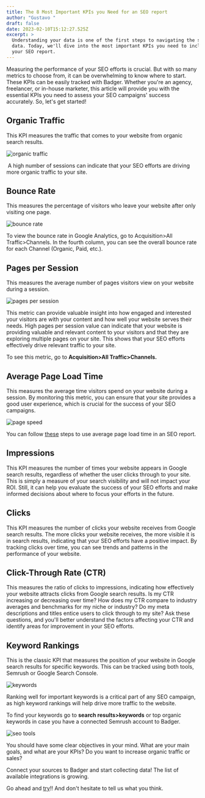 ```yaml
---
title: The 8 Most Important KPIs you Need for an SEO report
author: "Gustavo "
draft: false
date: 2023-02-10T15:12:27.525Z
excerpt: >
  Understanding your data is one of the first steps to navigating the sea of
  data. Today, we'll dive into the most important KPIs you need to include in
  your SEO report.
---
```

Measuring the performance of your SEO efforts is crucial. But with so many metrics to choose from, it can be overwhelming to know where to start. These KPIs can be easily tracked with Badger. Whether you're an agency, freelancer, or in-house marketer, this article will provide you with the essential KPIs you need to assess your SEO campaigns' success accurately. So, let's get started!

## Organic Traffic

This KPI measures the traffic that comes to your website from organic search results. 

![organic traffic](/img/blog/organic-traffic.webp "Organic Traffic SEO KPI")

 A high number of sessions can indicate that your SEO efforts are driving more organic traffic to your site.

## **Bounce Rate**

This measures the percentage of visitors who leave your website after only visiting one page.

![bounce rate](/img/blog/google-analytics-organic-traffic-1.webp "Bounce Rate SEO KPI")

To view the bounce rate in Google Analytics, go to Acquisition>All Traffic>Channels. In the fourth column, you can see the overall bounce rate for each Channel (Organic, Paid, etc.).

## Pages per Session

This measures the average number of pages visitors view on your website during a session.

![pages per session](/img/blog/google-analytics-pages-per-session-1.webp "Pages Per Session SEO KPI")

This metric can provide valuable insight into how engaged and interested your visitors are with your content and how well your website serves their needs. High pages per session value can indicate that your website is providing valuable and relevant content to your visitors and that they are exploring multiple pages on your site. This shows that your SEO efforts effectively drive relevant traffic to your site. 

To see this metric, go to **Acquisition>All Traffic>Channels.** 

## Average Page Load Time

This measures the average time visitors spend on your website during a session. By monitoring this metric, you can ensure that your site provides a good user experience, which is crucial for the success of your SEO campaigns.

![page speed](/img/blog/google-analytics-average-page-load-time-1.webp "Page Speed seo KPI")

You can follow [these](https://www.stackpath.com/edge-academy/what-is-page-load-time/) steps to use average page load time in an SEO report.

## Impressions

This KPI measures the number of times your website appears in Google search results, regardless of whether the user clicks through to your site. This is simply a measure of your search visibility and will not impact your ROI. Still, it can help you evaluate the success of your SEO efforts and make informed decisions about where to focus your efforts in the future.

## Clicks

This KPI measures the number of clicks your website receives from Google search results. The more clicks your website receives, the more visible it is in search results, indicating that your SEO efforts have a positive impact. By tracking clicks over time, you can see trends and patterns in the performance of your website.

## Click-Through Rate (CTR)

This measures the ratio of clicks to impressions, indicating how effectively your website attracts clicks from Google search results. Is my CTR increasing or decreasing over time? How does my CTR compare to industry averages and benchmarks for my niche or industry? Do my meta descriptions and titles entice users to click through to my site? Ask these questions, and you'll better understand the factors affecting your CTR and identify areas for improvement in your SEO efforts.

## Keyword Rankings

This is the classic KPI that measures the position of your website in Google search results for specific keywords. This can be tracked using both tools, Semrush or Google Search Console. 

![keywords](/img/blog/kyword.png "Keywords SEO KPI")

Ranking well for important keywords is a critical part of any SEO campaign, as high keyword rankings will help drive more traffic to the website. 

To find your keywords go to **search results>keywords** or top organic keywords in case you have a connected Semrush account to Badger. 

![seo tools](https://lh4.googleusercontent.com/IbQL4_FAe9WWZayGTSrVMupulLAshFwQDU5uYSynqKhpmhqaDj96ii7Nx2ObDZ4bngusrfd-dE7y64baRHBHk985VWeDo6TO5X6hmq1m663hggIdMSP9PrSabVxKH7Marp6naHYq-XReNuxKVYh8kBk)

You should have some clear objectives in your mind. What are your main goals, and what are your KPIs? Do you want to increase organic traffic or sales?

Connect your sources to Badger and start collecting data! The list of available integrations is growing. 

Go ahead and [try](https://getbadger.io/)!! And don't hesitate to tell us what you think.